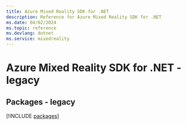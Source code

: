 ```yaml
---
title: Azure Mixed Reality SDK for .NET
description: Reference for Azure Mixed Reality SDK for .NET
ms.date: 04/02/2024
ms.topic: reference
ms.devlang: dotnet
ms.service: mixedreality
---
```

# Azure Mixed Reality SDK for .NET - legacy
## Packages - legacy
[!INCLUDE [packages](mixed-reality-index.md)]
